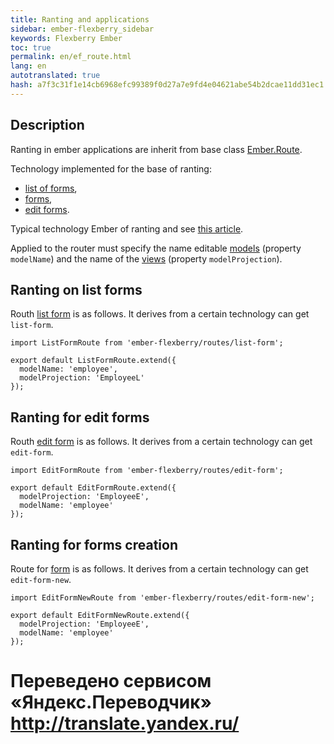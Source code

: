 ```yaml
--- 
title: Ranting and applications 
sidebar: ember-flexberry_sidebar 
keywords: Flexberry Ember 
toc: true 
permalink: en/ef_route.html 
lang: en 
autotranslated: true 
hash: a7f3c31f1e14cb6968efc99389f0d27a7e9fd4e04621abe54b2dcae11dd31ec1 
--- 
```


## Description 

Ranting in ember applications are inherit from base class [Ember.Route](http://emberjs.com/api/classes/Ember.Route.html). 

Technology implemented for the base of ranting: 

* [list of forms](ef_forms.html), 
* [forms](ef_forms.html), 
* [edit forms](ef_edit-form.html). 

Typical technology Ember of ranting and see [this article](ef_router.html). 

Applied to the router must specify the name editable [models](efd_model.html) (property `modelName`) and the name of the [views](efd_model-projection.html) (property `modelProjection`). 

## Ranting on list forms 
Routh [list form](ef_forms.html) is as follows. It derives from a certain technology can get `list-form`. 

```
import ListFormRoute from 'ember-flexberry/routes/list-form';

export default ListFormRoute.extend({
  modelName: 'employee',
  modelProjection: 'EmployeeL'
});
``` 

## Ranting for edit forms 
Routh [edit form](ef_edit-form.html) is as follows. It derives from a certain technology can get `edit-form`. 

```
import EditFormRoute from 'ember-flexberry/routes/edit-form';

export default EditFormRoute.extend({
  modelProjection: 'EmployeeE',
  modelName: 'employee'
});
``` 

## Ranting for forms creation 
Route for [form](ef_edit-form.html) is as follows. It derives from a certain technology can get `edit-form-new`. 

```
import EditFormNewRoute from 'ember-flexberry/routes/edit-form-new';

export default EditFormNewRoute.extend({
  modelProjection: 'EmployeeE',
  modelName: 'employee'
});
``` 



 # Переведено сервисом «Яндекс.Переводчик» http://translate.yandex.ru/